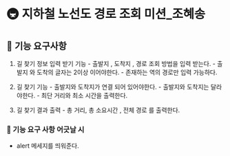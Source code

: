 # 🚇 지하철 노선도 경로 조회 미션_조혜송


## 🚀 기능 요구사항
  1. 길 찾기 정보 입력 받기 기능
    - 출발지 , 도착지 , 경로 조회 방법을 입력 받는다.
    - 출발지 와 도착의 글자는 2이상 이어야한다.
    - 존재하는 역의 경로만 입력 가능하다.

  2. 길 찾기 기능
    - 출발지와 도착지가 연결 되어 있어야한다.
    - 출발지와 도착지는 달라야한다.
    - 최단 거리와 최소 시간을 출력한다.

  3. 길 찾기 결과 출력
    - 총 거리, 총 소요시간 , 전체 경로 를 출력한다.

### 🚀 기능 요구 사항 어긋날 시
   - alert 메세지를 띄워준다.
    
